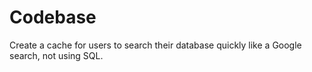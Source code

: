 # Codebase 

Create a cache for users to search their database quickly like a Google search, not using SQL.
